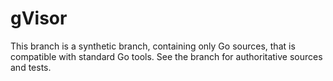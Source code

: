# gVisor

This branch is a synthetic branch, containing only Go sources, that is
compatible with standard Go tools. See the  branch for authoritative
sources and tests.
